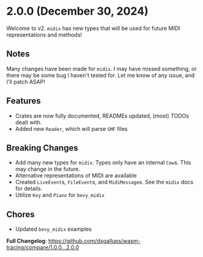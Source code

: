 # 2.0.0 (December 30, 2024)
Welcome to v2. `midix` has new types that will be used for future MIDI representations and methods!

## Notes
Many changes have been made for `midix`. I may have missed something, or there may be some bug
I haven't tested for. Let me know of any issue, and I'll patch ASAP!

## Features
- Crates are now fully documented, READMEs updated, (most) TODOs dealt with.
- Added new `Reader`, which will parse `SMF` files

## Breaking Changes
- Add many new types for `midix`. Types only have an internal `Cow`s. This may change
in the future.
- Alternative representations of MIDI are available
- Created `LiveEvent`s, `FileEvent`s, and `MidiMessage`s. See the `midix` docs for details.
- Utilize `Key` and `Piano` for `bevy_midix`

## Chores
- Updated `bevy_midix` examples

**Full Changelog**: https://github.com/dsgallups/wasm-tracing/compare/1.0.0...2.0.0
